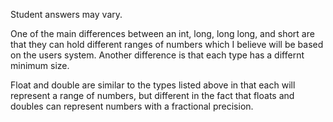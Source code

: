 Student answers may vary.

One of the main differences between an int, long, long long, and short are that they can hold different ranges of numbers which I believe will be based on the users system. Another difference is that each type has a differnt minimum size.

Float and double are similar to the types listed above in that each will represent a range of numbers, but different in the fact that floats and doubles can represent numbers with a fractional precision.